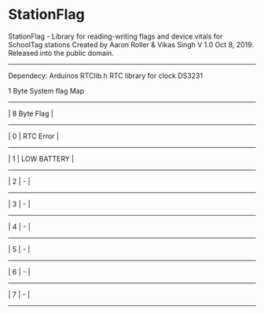 # StationFlag

StationFlag - Library for reading-writing flags and device vitals for SchoolTag stations
Created by Aaron Roller & Vikas Singh
V 1.0 Oct 8, 2019.
Released into the public domain.

---

Dependecy: Arduinos RTClib.h RTC library for clock DS3231

1 Byte System flag Map

---

| 8 Byte Flag |

---

| 0 | RTC Error |

---

| 1 | LOW BATTERY |

---

| 2 | - |

---

| 3 | - |

---

| 4 | - |

---

| 5 | - |

---

| 6 | - |

---

| 7 | - |

---
